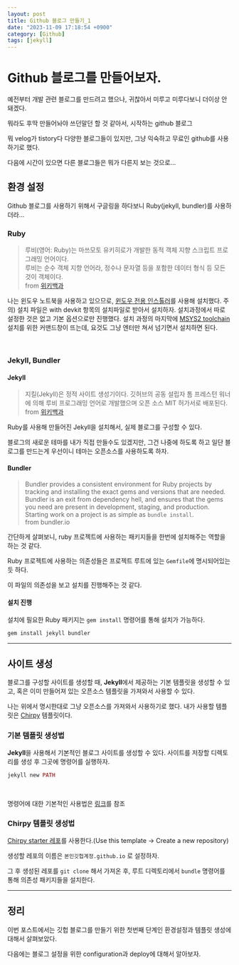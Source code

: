 ```yaml
---
layout: post
title: Github 블로그 만들기_1
date: "2023-11-09 17:18:54 +0900"
category: [Github]
tags: [jekyll]
---
```


# Github 블로그를 만들어보자.

예전부터 개발 관련 블로그를 만드려고 했으나, 귀찮아서 미루고 미루다보니 더이상 안돼겠다.

뭐라도 후딱 만들어놔야 쓰던말던 할 것 같아서, 시작하는 github 블로그

뭐 velog가 tistory다 다양한 블로그들이 있지만, 그냥 익숙하고 무료인 github를 사용하기로 했다.

다음에 시간이 있으면 다른 블로그들은 뭐가 다른지 보는 것으로...

## 환경 설정

Github 블로그를 사용하기 위해서 구글링을 하다보니 Ruby(jekyll, bundler)를 사용하더라...

### Ruby

> 루비(영어: Ruby)는 마쓰모토 유키히로가 개발한 동적 객체 지향 스크립트 프로그래밍 언어이다.<br>루비는 순수 객체 지향 언어라, 정수나 문자열 등을 포함한 데이터 형식 등 모든 것이 객체이다.<br>from [위키백과](<https://ko.wikipedia.org/wiki/%EB%A3%A8%EB%B9%84_(%ED%94%84%EB%A1%9C%EA%B7%B8%EB%9E%98%EB%B0%8D_%EC%96%B8%EC%96%B4)>)

나는 윈도우 노트북을 사용하고 있으므로, [윈도우 전용 인스톨러](https://rubyinstaller.org/downloads/)를 사용해 설치했다.
주의) 설치 파일은 with devkit 항목의 설치파일로 받아서 설치하자.
설치과정에서 따로 설정한 것은 없고 기본 옵션으로만 진행했다.
설치 과정의 마지막에 [MSYS2 toolchain](https://www.msys2.org/) 설치를 위한 커맨드창이 뜨는데, 요것도 그냥 엔터만 쳐서 넘기면서 설치하면 된다.

<br>

### Jekyll, Bundler

#### Jekyll

> 지킬(Jekyll)은 정적 사이트 생성기이다. 깃허브의 공동 설립자 톰 프레스턴 워너에 의해 루비 프로그래밍 언어로 개발했으며 오픈 소스 MIT 허가서로 배포된다.<br>from [위키백과](<https://ko.wikipedia.org/wiki/%EC%A7%80%ED%82%AC_(%EC%86%8C%ED%94%84%ED%8A%B8%EC%9B%A8%EC%96%B4)>)

Ruby를 사용해 만들어진 Jekyll을 설치해서, 실제 블로그를 구성할 수 있다.

블로그의 새로운 테마를 내가 직접 만들수도 있겠지만, 그건 나중에 하도록 하고 일단 블로그를 만드는게 우선이니 테마는 오픈소스를 사용하도록 하자.

#### Bundler

> Bundler provides a consistent environment for Ruby projects by tracking and installing the exact gems and versions that are needed.<br>Bundler is an exit from dependency hell, and ensures that the gems you need are present in development, staging, and production. Starting work on a project is as simple as `bundle install`.<br>from bundler.io

간단하게 살펴보니, ruby 프로젝트에 사용하는 패키지들을 한번에 설치해주는 역할을 하는 것 같다.

Ruby 프로젝트에 사용하는 의존성들은 프로젝트 루트에 있는 `Gemfile`에 명시되어있는듯 하다.

이 파일의 의존성을 보고 설치를 진행해주는 것 같다.

#### 설치 진행

설치에 필요한 Ruby 패키지는 `gem install` 명령어를 통해 설치가 가능하다.

```ruby
gem install jekyll bundler
```

---

## 사이트 생성

블로그를 구성할 사이트를 생성할 때, **Jekyll**에서 제공하는 기본 템플릿을 생성할 수 있고, 혹은 이미 만들어져 있는 오픈소스 템플릿을 가져와서 사용할 수 있다.

나는 위에서 명시한대로 그냥 오픈소스를 가져와서 사용하기로 했다. 내가 사용할 템플릿은 [Chirpy](https://github.com/cotes2020/jekyll-theme-chirpy) 템플릿이다.

### 기본 템플릿 생성법

**Jekyll**을 사용해서 기본적인 블로그 사이트를 생성할 수 있다. 사이트를 저장할 디렉토리를 생성 후 그곳에 명령어를 실행하자.

```ruby
jekyll new PATH
```

<br>

명령어에 대한 기본적인 사용법은 [링크](https://jekyllrb-ko.github.io/docs/usage/)를 참조

### Chirpy 템플릿 생성법

[Chirpy starter 레포](https://github.com/cotes2020/chirpy-starter)를 사용한다.(Use this template -> Create a new repository)

생성할 레포의 이름은 `본인깃헙계정.github.io` 로 설정하자.

그 후 생성된 레포를 `git clone` 해서 가져온 후, 루트 디렉토리에서 `bundle` 명령어를 통해 의존성 패키지들을 설치한다.

---

## 정리

이번 포스트에서는 깃헙 블로그를 만들기 위한 첫번째 단계인 환경설정과 템플릿 생성에 대해서 살펴보았다.

다음에는 블로그 설정을 위한 configuration과 deploy에 대해서 알아보자.
